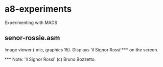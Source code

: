 # a8-experiments
Experimenting with MADS

## senor-rossie.asm
Image viewer (.mic, graphics 15). Displays 'il Signor Rossi'*** on the screen.

*** Note: 'Il Signor Rossi' (c) Bruno Bozzetto.
